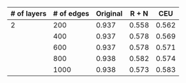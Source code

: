 | # of layers   |   # of edges  |    Original   |     R + N     |      CEU      |
| ------------- | ------------- | ------------- | ------------- | ------------- |
|       2       |     200       |     0.937     |     0.558     |     0.562     |
|               |     400       |     0.937     |     0.578     |     0.569     |
|               |     600       |     0.937     |     0.578     |     0.571     |
|               |     800       |     0.938     |     0.582     |     0.574     |
|               |    1000       |     0.938     |     0.573     |     0.583     |
